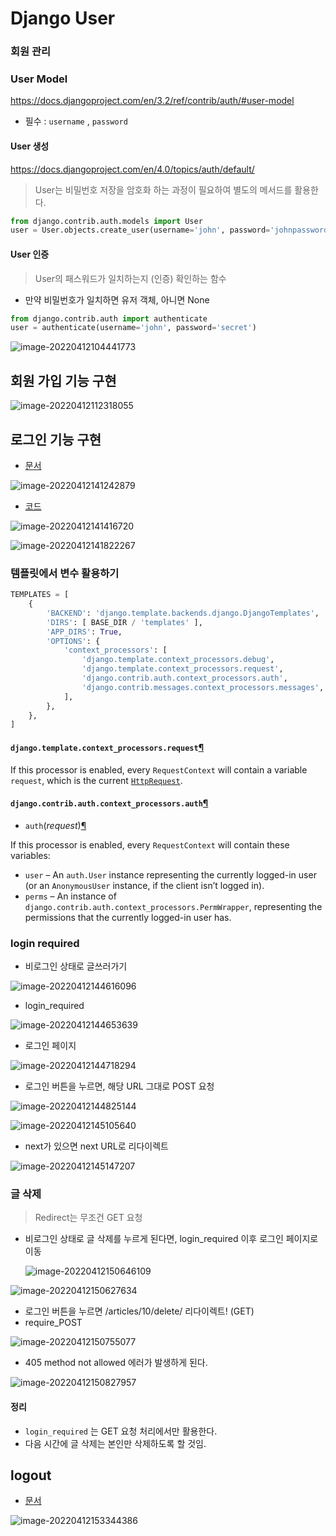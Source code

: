 # Django User

### 회원 관리

### User Model

https://docs.djangoproject.com/en/3.2/ref/contrib/auth/#user-model

* 필수 : `username` , `password`

#### User 생성

https://docs.djangoproject.com/en/4.0/topics/auth/default/

> User는 비밀번호 저장을 암호화 하는 과정이 필요하여 별도의 메서드를 활용한다.

```python
from django.contrib.auth.models import User
user = User.objects.create_user(username='john', password='johnpassword')
```
#### User 인증

> User의 패스워드가 일치하는지 (인증) 확인하는 함수

* 만약 비밀번호가 일치하면 유저 객체, 아니면 None

```python
from django.contrib.auth import authenticate
user = authenticate(username='john', password='secret')
```

![image-20220412104441773](README.assets/image-20220412104441773.png)

## 회원 가입 기능 구현

![image-20220412112318055](README.assets/image-20220412112318055.png)

## 로그인 기능 구현

* [문서](https://docs.djangoproject.com/en/4.0/topics/auth/default/#django.contrib.auth.forms.AuthenticationForm)

![image-20220412141242879](README.assets/image-20220412141242879.png)

* [코드](https://github.com/django/django/blob/main/django/contrib/auth/forms.py#L174) 

![image-20220412141416720](README.assets/image-20220412141416720.png)



![image-20220412141822267](README.assets/image-20220412141822267.png)

### 템플릿에서 변수 활용하기

```python
TEMPLATES = [
    {
        'BACKEND': 'django.template.backends.django.DjangoTemplates',
        'DIRS': [ BASE_DIR / 'templates' ],
        'APP_DIRS': True,
        'OPTIONS': {
            'context_processors': [
                'django.template.context_processors.debug',
                'django.template.context_processors.request',
                'django.contrib.auth.context_processors.auth',
                'django.contrib.messages.context_processors.messages',
            ],
        },
    },
]
```



#### `django.template.context_processors.request`[¶](https://docs.djangoproject.com/en/4.0/ref/templates/api/#django-template-context-processors-request)

If this processor is enabled, every `RequestContext` will contain a variable `request`, which is the current [`HttpRequest`](https://docs.djangoproject.com/en/4.0/ref/request-response/#django.http.HttpRequest).



#### `django.contrib.auth.context_processors.auth`[¶](https://docs.djangoproject.com/en/4.0/ref/templates/api/#django-contrib-auth-context-processors-auth)

- `auth`(*request*)[¶](https://docs.djangoproject.com/en/4.0/ref/templates/api/#django.contrib.auth.context_processors.auth)

  

If this processor is enabled, every `RequestContext` will contain these variables:

- `user` – An `auth.User` instance representing the currently logged-in user (or an `AnonymousUser` instance, if the client isn’t logged in).
- `perms` – An instance of `django.contrib.auth.context_processors.PermWrapper`, representing the permissions that the currently logged-in user has.



### login required

* 비로그인 상태로 글쓰러가기

![image-20220412144616096](README.assets/image-20220412144616096.png)

* login_required

![image-20220412144653639](README.assets/image-20220412144653639.png)

* 로그인 페이지

![image-20220412144718294](README.assets/image-20220412144718294.png)



* 로그인 버튼을 누르면, 해당 URL 그대로 POST 요청

![image-20220412144825144](README.assets/image-20220412144825144.png)

![image-20220412145105640](README.assets/image-20220412145105640.png)

* next가 있으면 next URL로 리다이렉트

![image-20220412145147207](README.assets/image-20220412145147207.png)

### 글 삭제 

> Redirect는 무조건 GET 요청

* 비로그인 상태로 글 삭제를 누르게 된다면, login_required 이후 로그인 페이지로 이동

  ![image-20220412150646109](README.assets/image-20220412150646109.png)

![image-20220412150627634](README.assets/image-20220412150627634.png)

* 로그인 버튼을 누르면 /articles/10/delete/ 리다이렉트! (GET)
* require_POST

![image-20220412150755077](README.assets/image-20220412150755077.png)

* 405 method not allowed 에러가 발생하게 된다.

![image-20220412150827957](README.assets/image-20220412150827957.png)

#### 정리

* `login_required` 는 GET 요청 처리에서만 활용한다.
* 다음 시간에 글 삭제는 본인만 삭제하도록 할 것임.

## logout

* [문서](https://docs.djangoproject.com/en/4.0/topics/auth/default/#how-to-log-a-user-out)

![image-20220412153344386](README.assets/image-20220412153344386.png)

















































